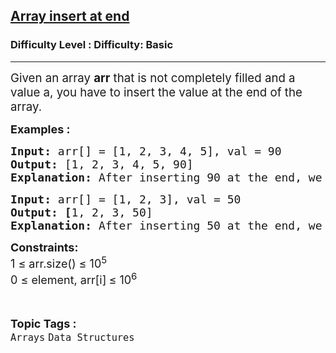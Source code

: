 <h2><a href="https://www.geeksforgeeks.org/problems/array-insert-at-end/1?page=11&category=Arrays&sortBy=submissions">Array insert at end</a></h2><h3>Difficulty Level : Difficulty: Basic</h3><hr><div class="problems_problem_content__Xm_eO"><p data-pm-slice="0 0 []"><span style="font-size: 14pt;">Given an array <strong>arr</strong> that is not completely filled and a value a, you have to insert the value at the end of the array.</span></p>
<p><span style="font-size: 18px;"><strong>Examples :<br></strong></span></p>
<pre><span style="font-size: 18px;"><strong>Input: </strong>arr[] = [1, 2, 3, 4, 5], val = 90
<strong>Output: </strong>[1, 2, 3, 4, 5, 90]<strong><br></strong><strong>Explanation: </strong>After inserting 90 at the end, we have array elements as 1 2 3 4 5 90.</span></pre>
<pre><span style="font-size: 18px;"><strong>Input: </strong>arr[] = [1, 2, 3], val = 50
<strong>Output: [</strong>1, 2, 3, 50]
<strong>Explanation: </strong>After inserting 50 at the end, we have array elements as 1 2 3 50.</span>
</pre>
<p><strong><span style="font-size: 18px;">Constraints:</span></strong><br><span style="font-size: 18px;">1 ≤ arr.size() ≤ 10<sup>5</sup><br>0 ≤ element, arr[i]<sub>&nbsp;</sub>≤ 10<sup>6</sup></span></p></div><br><p><span style=font-size:18px><strong>Topic Tags : </strong><br><code>Arrays</code>&nbsp;<code>Data Structures</code>&nbsp;